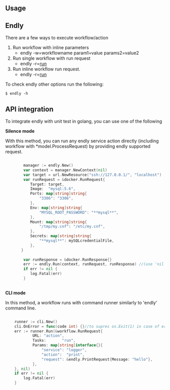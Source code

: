 ## Usage


## Endly

There are a few ways to execute workflow/action

1) Run workflow with inline parameters
    - endly -w=workflowname param1=value params2=value2
2) Run single workflow with run request
    -  endly -r=[run](runs.yaml)   
2) Run inline workflow run request.
    -  endly -r=[run](runm.yaml)   



To check endly other options run the following:

```text
$ endly -h
```
         

## API integration
         
To integrate endly with unit test in golang, you can use one of the following  
  

**Silence mode**

With this method, you can run any endly service action directly (including workflow with *model.ProcessRequest) by providing endly supported request.


```go

        manager := endly.New()
        var context = manager.NewContext(nil)
        var target = url.NewResource("ssh://127.0.0.1/", "localhost")
        var runRequest = &docker.RunRequest{
           Target: target,
           Image:  "mysql:5.6",
           Ports: map[string]string{
               "3306": "3306",
           },
           Env: map[string]string{
               "MYSQL_ROOT_PASSWORD": "**mysql**",
           },
           Mount: map[string]string{
               "/tmp/my.cnf": "/etc/my.cnf",
           },
           Secrets: map[string]string{
               "**mysql**": mySQLcredentialFile,
           },
       }
                                   
        var runResponse = &docker.RunResponse{}
        err := endly.Run(context, runRequest, runResponse) //(use 'nil' as last parameters to ignore actual response)
        if err != nil {
           log.Fatal(err)
        }
		
```         

**CLI mode**

In this method, a workflow runs with command runner similarly to 'endly' command line.

```go

    runner := cli.New()
	cli.OnError = func(code int) {}//to supres os.Exit(1) in case of error
	err := runner.Run(&workflow.RunRequest{
			URL: "action",
			Tasks:       "run",
			Params: map[string]interface{}{
				"service": "logger",
				"action":  "print",
				"request": &endly.PrintRequest{Message: "hello"},
			},
	}, nil)
    if err != nil {
    	log.Fatal(err)
    }

```         
